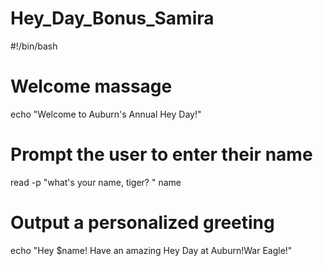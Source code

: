 # Hey_Day_Bonus_Samira
#!/bin/bash

# Welcome massage
echo "Welcome to Auburn's Annual Hey Day!"

# Prompt the user to enter their name
read -p "what's your name, tiger? " name

# Output a personalized greeting 
echo "Hey $name! Have an amazing Hey Day at Auburn!War Eagle!"
